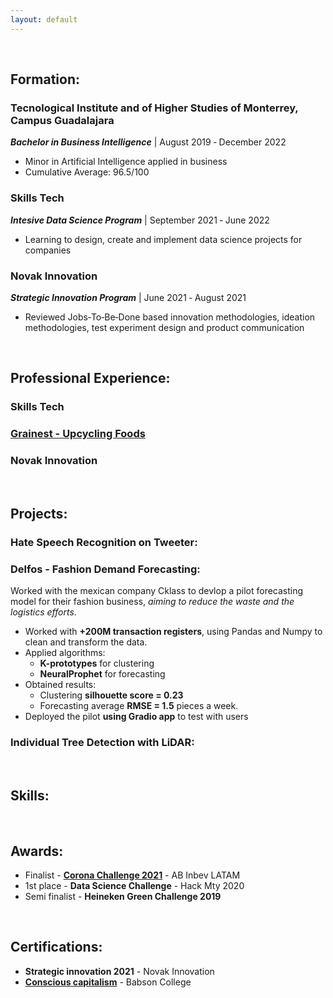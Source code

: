 ```yaml
---
layout: default
---
```



&nbsp;

## Formation:

### Tecnological Institute and of Higher Studies of Monterrey, Campus Guadalajara
**_Bachelor in Business Intelligence_** | August 2019 ‑ December 2022
* Minor in Artificial Intelligence applied in business
* Cumulative Average: 96.5/100

### Skills Tech
**_Intesive Data Science Program_** | September 2021 ‑ June 2022
* Learning to design, create and implement data science projects for companies

### Novak Innovation
**_Strategic Innovation Program_** | June 2021 ‑ August 2021
* Reviewed Jobs‑To‑Be‑Done based innovation methodologies, ideation methodologies, test experiment design and product communication


&nbsp;

## Professional Experience:

### Skills Tech

### [Grainest - Upcycling Foods](https://revistadigital.mx/emprendedor/consciencia-para-un-mundo-mejor/#part0)

### Novak Innovation

&nbsp;
## Projects:

### Hate Speech Recognition on Tweeter:

### Delfos - Fashion Demand Forecasting:
Worked with the mexican company Cklass to devlop a pilot forecasting model for their fashion business, _aiming to reduce the waste and the logistics efforts_. 
* Worked with **+200M transaction registers**, using Pandas and Numpy to clean and transform the data.
* Applied algorithms: 
    * **K-prototypes** for clustering
    * **NeuralProphet** for forecasting 
* Obtained results:
    * Clustering **silhouette score = 0.23**
    * Forecasting average **RMSE = 1.5** pieces a week.
* Deployed the pilot **using Gradio app** to test with users

### Individual Tree Detection with LiDAR: 

&nbsp;
## Skills:

&nbsp;
## Awards:
* Finalist  - **[Corona Challenge 2021](https://elexpres.com/2015/nota.php?story_id=242257)** - AB Inbev LATAM
* 1st place - **Data Science Challenge** - Hack Mty 2020 
* Semi finalist - **Heineken Green Challenge 2019**

&nbsp;
## Certifications:
* **Strategic innovation 2021** - Novak Innovation 
* **[Conscious capitalism](https://courses.edx.org/certificates/b80ba81c88804251be8a76fc06883dc4)** - Babson College
